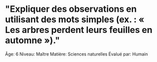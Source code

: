 # "Expliquer des observations en utilisant des mots simples (ex. : « Les arbres perdent leurs feuilles en automne »)."

Âge: 6
Niveau: Maître
Matière: Sciences naturelles
Évalué par: Humain